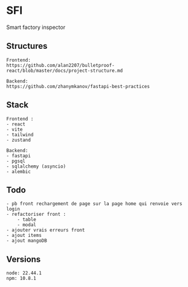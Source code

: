 # SFI
Smart factory inspector

## Structures
```
Frontend:
https://github.com/alan2207/bulletproof-react/blob/master/docs/project-structure.md

Backend:
https://github.com/zhanymkanov/fastapi-best-practices
```

## Stack
```
Frontend :
- react
- vite
- tailwind
- zustand

Backend:
- fastapi
- pgsql
- sqlalchemy (asyncio)
- alembic
```

## Todo
``` 
- pb front rechargement de page sur la page home qui renvoie vers login
- refactoriser front :
    - table
    - modal
- ajouter vrais erreurs front
- ajout items
- ajout mangoDB
```

## Versions
```
node: 22.44.1
npm: 10.8.1
```